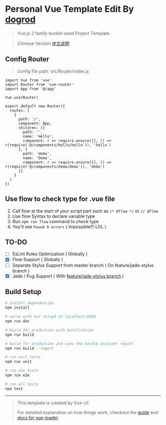 # Personal Vue Template Edit By [dogrod](https://github.com/dogrod)
> Vue.js 2 family bucket used Project Template.

> Chinese Version [中文说明](https://github.com/dogrod/personalVueTemplate/blob/master/README_CHN.md)

## Config Router

> config file path: src/Router/index.js

```
import Vue from 'vue'
import Router from 'vue-router'
import App from '@/app'

Vue.use(Router)

export default new Router({
  routes: [
    {
      path: '/',
      component: App,
      children: [{
        path: '',
        name: 'Hello',
        component: r => require.ensure([], () => r(require('@/components/hello/hello')), 'hello')
      }, {
        path: 'demo',
        name: 'Demo',
        component: r => require.ensure([], () => r(require('@/components/demo/demo')), 'demo')
      }]
    }
  ]
})

```

## Use flow to check type for .vue file

1. Call flow at the start of your script part such as ``` /* @flow */ ``` or ``` // @flow ```
2. Use flow Syntax to declare variable type
3. Run ``` npm run flow ``` command to check type
4. You'll see ``` Found 0 errors ``` ( Impossible!!! LOL )

## TO-DO

- [ ] EsLint Rules Optimization ( Globally )
- [x] Flow Support ( Globally )
- [ ] Separate Stylus Support from master branch ( On feature/jade-stylus branch )
- [x] Jade / Pug Support ( With [feature/jade-stylus branch](https://github.com/dogrod/personalVueTemplate/tree/feature/jade-stylus) )

## Build Setup

``` bash
# install dependencies
npm install

# serve with hot reload at localhost:8080
npm run dev

# build for production with minification
npm run build

# build for production and view the bundle analyzer report
npm run build --report

# run unit tests
npm run unit

# run e2e tests
npm run e2e

# run all tests
npm test
```
---
> This template is created by Vue-cli

> For detailed explanation on how things work, checkout the [guide](http://vuejs-templates.github.io/webpack/) and [docs for vue-loader](http://vuejs.github.io/vue-loader).

